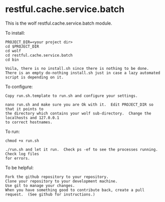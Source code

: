 restful.cache.service.batch
===========================

This is the wolf restful.cache.service.batch module.

To install:
```
PROJECT_DIR=<your project dir>
cd $PROJECT_DIR
cd wolf
cd restful.cache.service.batch
cd bin

Voila, there is no install.sh since there is nothing to be done.
There is an empty do-nothing install.sh just in case a lazy automated
script is depending on it.

```

To configure:
```
Copy run.sh.template to run.sh and configure your settings.

nano run.sh and make sure you are Ok with it.  Edit PROJECT_DIR so that it points to
the directory which contains your wolf sub-directory.  Change the localhosts and 127.0.0.1
to correct hostnames.
```

To run:
```
chmod +x run.sh

./run.sh and let it run.  Check ps -ef to see the processes running.  Check log files
for errors.
```

To be helpful:
```
Fork the github repository to your repository.
Clone your repository to your development machine.
Use git to manage your changes.
When you have something good to contribute back, create a pull request.  (See github for instructions.)


